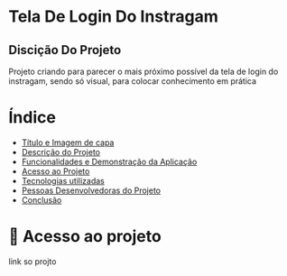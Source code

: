 <h1 style="center">Tela De Login Do Instragam</h1>

<h2>Discição Do Projeto</h2>
<p>Projeto criando para parecer o mais próximo possível da tela de login do instragam, sendo só visual, para colocar conhecimento em prática </p>

# Índice 

* [Título e Imagem de capa](#Título-e-Imagem-de-capa)
* [Descrição do Projeto](#descrição-do-projeto)
* [Funcionalidades e Demonstração da Aplicação](#funcionalidades-e-demonstração-da-aplicação)
* [Acesso ao Projeto](#acesso-ao-projeto)
* [Tecnologias utilizadas](#tecnologias-utilizadas)
* [Pessoas Desenvolvedoras do Projeto](#pessoas-desenvolvedoras)
* [Conclusão](#conclusão)

# 📁 Acesso ao projeto
<a src="https://yurifernand.github.io/Site_Copia_Instragam/"> link so projto</a>



